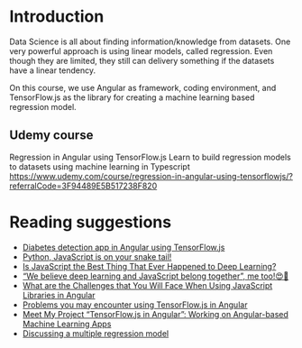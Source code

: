 # Introduction

Data Science is all about finding information/knowledge from datasets. One very powerful approach is using linear models, called regression. Even though they are limited, they still can delivery something if the datasets have a linear tendency.

On this course, we use Angular as framework, coding environment, and TensorFlow.js as the library for creating a machine learning based regression model.

## Udemy course
Regression in Angular using TensorFlow.js
Learn to build regression models to datasets using machine learning in Typescript
https://www.udemy.com/course/regression-in-angular-using-tensorflowjs/?referralCode=3F94489E5B517238F820

# Reading suggestions

* [Diabetes detection app in Angular using TensorFlow.js](https://medium.com/theoretical-and-mathematical-biology/diabetes-detection-app-in-angular-using-tensorflow-js-368bea018d98)
* [Python, JavaScript is on your snake tail!](https://medium.com/ideacoding-lab/python-javascript-is-on-you-snake-tail-eb1509b7e4cc)
* [Is JavaScript the Best Thing That Ever Happened to Deep Learning?](https://javascript.plainenglish.io/could-it-be-that-javascript-may-be-the-best-thing-that-ever-happened-to-deep-learning-fc43584acc97)
* [“We believe deep learning and JavaScript belong together”, me too!😍🤗](https://medium.com/ideacoding-lab/we-believe-deep-learning-and-javascript-belong-together-me-too-b70e40cf6092)
* [What are the Challenges that You Will Face When Using JavaScript Libraries in Angular](https://javascript.plainenglish.io/what-javascript-has-to-do-with-angular-6fdd45fd30b7)
* [Problems you may encounter using TensorFlow.js in Angular](https://medium.com/ideacoding-lab/problems-you-may-encounter-using-tensorflow-js-in-angular-7e28d118bc4d)
* [Meet My Project “TensorFlow.js in Angular”: Working on Angular-based Machine Learning Apps](https://javascript.plainenglish.io/meet-my-project-tensorflow-js-in-angular-working-on-angular-based-machine-learning-apps-cce1874b7984)
* [Discussing a multiple regression model](https://medium.com/computational-thinking-how-computers-think-decide/discussing-a-multiple-regression-model-c1f45ce52211)

